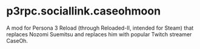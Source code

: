 # p3rpc.sociallink.caseohmoon
A mod for Persona 3 Reload (through Reloaded-II, intended for Steam) that replaces Nozomi Suemitsu and replaces him with popular Twitch streamer CaseOh.
